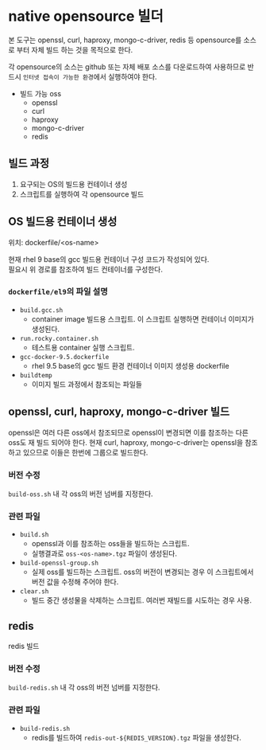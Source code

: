 # native opensource 빌더

본 도구는 openssl, curl, haproxy, mongo-c-driver, redis 등 opensource를 소스로 부터 자체 빌드 하는 것을 목적으로 한다.

각 opensource의 소스는 github 또는 자체 배포 소스를 다운로드하여 사용하므로 반드시 `인터넷 접속이 가능한 환경`에서 실행하여야 한다.

- 빌드 가능 oss
  - openssl
  - curl
  - haproxy
  - mongo-c-driver
  - redis

## 빌드 과정

1. 요구되는 OS의 빌드용 컨테이너 생성
2. 스크립트를 실행하여 각 opensource 빌드

## OS 빌드용 컨테이너 생성

위치: dockerfile/\<os-name\>

현재 rhel 9 base의 gcc 빌드용 컨테이너 구성 코드가 작성되어 있다.  
필요시 위 경로를 참조하여 빌드 컨테이너를 구성한다.

### `dockerfile/el9`의 파일 설명

- `build.gcc.sh`
  - container image 빌드용 스크립트. 이 스크립트 실행하면 컨테이너 이미지가 생성된다.
- `run.rocky.container.sh`
  - 테스트용 container 실행 스크립트.
- `gcc-docker-9.5.dockerfile`
  - rhel 9.5 base의 gcc 빌드 환경 컨테이너 이미지 생성용 dockerfile
- `buildtemp`
  - 이미지 빌드 과정에서 참조되는 파일들

## openssl, curl, haproxy, mongo-c-driver 빌드

openssl은 여러 다른 oss에서 참조되므로 openssl이 변경되면 이를 참조하는 다른 oss도 재 빌드 되어야 한다. 현재 curl, haproxy, mongo-c-driver는 openssl을 참조 하고 있으므로 이들은 한번에 그룹으로 빌드한다.

### 버전 수정

`build-oss.sh` 내 각 oss의 버전 넘버를 지정한다.

### 관련 파일

- `build.sh`
  - openssl과 이를 참조하는 oss들을 빌드하는 스크립트.
  - 실행결과로 `oss-<os-name>.tgz` 파일이 생성된다.
- `build-openssl-group.sh`
  - 실제 oss를 빌드하는 스크립트. oss의 버전이 변경되는 경우 이 스크립트에서 버전 값을 수정해 주어야 한다.
- `clear.sh`
  - 빌드 중간 생성물을 삭제하는 스크립트. 여러번 재빌드를 시도하는 경우 사용.

## redis

redis 빌드

### 버전 수정

`build-redis.sh` 내 각 oss의 버전 넘버를 지정한다.

### 관련 파일

- `build-redis.sh`
  - redis를 빌드하여 `redis-out-${REDIS_VERSION}.tgz` 파일을 생성한다.
